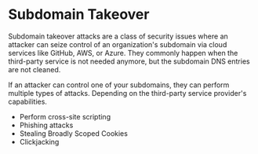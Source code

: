 # Subdomain Takeover

Subdomain takeover attacks are a class of security issues where an attacker can seize control of an organization's subdomain via cloud services like GitHub, AWS, or Azure. They commonly happen when the third-party service is not needed anymore, but the subdomain DNS entries are not cleaned.

If an attacker can control one of your subdomains, they can perform multiple types of attacks. Depending on the third-party service provider's capabilities.

- Perform cross-site scripting
- Phishing attacks
- Stealing Broadly Scoped Cookies
- Clickjacking 
